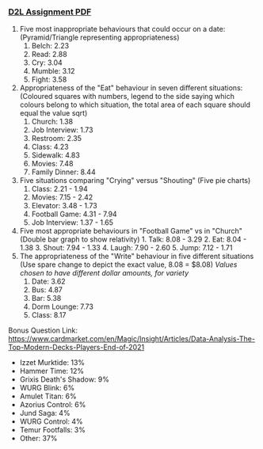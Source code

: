 ### [D2L Assignment PDF](https://d2l.ucalgary.ca/d2l/le/content/472062/viewContent/5497650/View)

1. Five most inappropriate behaviours that could occur on a date:
   (Pyramid/Triangle representing appropriateness)
	1. Belch: 2.23
	2. Read: 2.88
	3. Cry: 3.04
	4. Mumble: 3.12
	5. Fight: 3.58
2. Appropriateness of the "Eat" behaviour in seven different situations:
   (Coloured squares with numbers, legend to the side saying which colours belong to which situation, the total area of each square should equal the value sqrt)
	1. Church: 1.38
	2. Job Interview: 1.73
	3. Restroom: 2.35
	4. Class: 4.23
	5. Sidewalk: 4.83
	6. Movies: 7.48
	7. Family Dinner: 8.44
3. Five situations comparing "Crying" versus "Shouting"
   (Five pie charts)
	1. Class: 2.21 - 1.94
	2. Movies: 7.15 - 2.42
	3. Elevator: 3.48 - 1.73
	4. Football Game: 4.31 - 7.94
	5. Job Interview: 1.37 - 1.65
4. Five most appropriate behaviours in "Football Game" vs in "Church"
   (Double bar graph to show relativity)
		1. Talk: 8.08 - 3.29
		2. Eat: 8.04 - 1.38
		3. Shout: 7.94 - 1.33
		4. Laugh: 7.90 - 2.60
		5. Jump: 7.12 - 1.71
5. The appropriateness of the "Write" behaviour in five different situations
   (Use spare change to depict the exact value, 8.08 = $8.08)
		*Values chosen to have different dollar amounts, for variety*
	1. Date: 3.62
	2. Bus: 4.87
	3. Bar: 5.38
	4. Dorm Lounge: 7.73
	5. Class: 8.17

Bonus Question Link: https://www.cardmarket.com/en/Magic/Insight/Articles/Data-Analysis-The-Top-Modern-Decks-Players-End-of-2021
 - Izzet Murktide: 13%
 - Hammer Time: 12%
 - Grixis Death's Shadow: 9%
 - WURG Blink: 6%
 - Amulet Titan: 6%
 - Azorius Control: 6%
 - Jund Saga: 4%
 - WURG Control: 4%
 - Temur Footfalls: 3%
 - Other: 37%